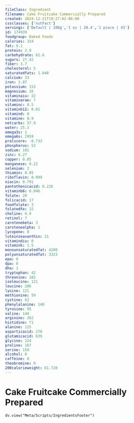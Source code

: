 ```yaml
---
fileClass: Ingredient
filename: Cake Fruitcake Commercially Prepared
created: 2024-12-21T19:27:02-06:00
cssclasses: ['nutFact']
servings: ['Default | 100g','1 oz | 28.4','1 piece | 43']
id: 174939
foodgroup: Baked Foods
calories: 324
fat: 9.1
protein: 2.9
carbohydrate: 61.6
sugars: 27.42
fiber: 3.7
cholesterol: 5
saturatedfats: 1.048
calcium: 33
iron: 2.07
potassium: 153
magnesium: 16
vitaminaiu: 22
vitaminarae: 7
vitaminc: 0.5
vitaminb12: 0.01
vitamind: 0
vitamine: 0.9
netcarbs: 57.9
water: 25.3
omega3s: 1
omega6s: 2959
pralscore: -0.733
phosphorus: 52
sodium: 101
zinc: 0.27
copper: 0.05
manganese: 0.22
selenium: 2
thiamin: 0.05
riboflavin: 0.099
niacin: 0.791
pantothenicacid: 0.226
vitaminb6: 0.046
folate: 20
folicacid: 17
foodfolate: 3
folatedfe: 32
choline: 8.9
retinol: 7
carotenebeta: 3
carotenealpha: 1
lycopene: 0
luteinzeaxanthin: 21
vitamindiu: 0
vitamink: 1.5
monounsaturatedfat: 4200
polyunsaturatedfat: 3323
epa: 0
dpa: 0
dha: 1
tryptophan: 42
threonine: 102
isoleucine: 121
leucine: 206
lysine: 121
methionine: 59
cystine: 62
phenylalanine: 140
tyrosine: 95
valine: 144
arginine: 262
histidine: 71
alanine: 125
asparticacid: 270
glutamicacid: 639
glycine: 124
proline: 167
serine: 159
alcohol: 0
caffeine: 0
theobromine: 0
200calorieweight: 61.728
---
```


# Cake Fruitcake Commercially Prepared

```dataviewjs
dv.view("Meta/Scripts/IngredientsFooter")
```